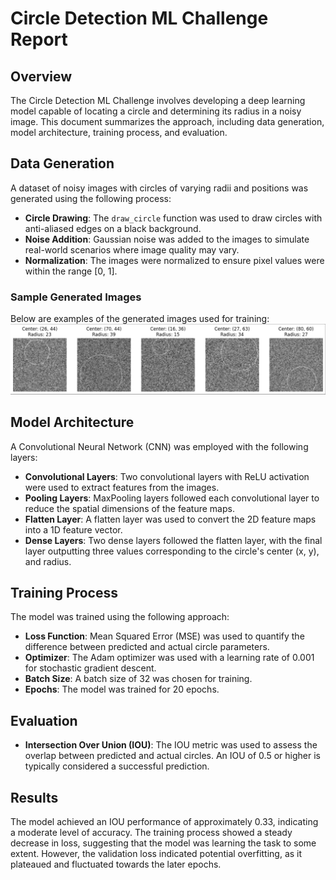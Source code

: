 
# Circle Detection ML Challenge Report

## Overview
The Circle Detection ML Challenge involves developing a deep learning model capable of locating a circle and determining its radius in a noisy image. This document summarizes the approach, including data generation, model architecture, training process, and evaluation.

## Data Generation
A dataset of noisy images with circles of varying radii and positions was generated using the following process:

- **Circle Drawing**: The `draw_circle` function was used to draw circles with anti-aliased edges on a black background.
- **Noise Addition**: Gaussian noise was added to the images to simulate real-world scenarios where image quality may vary.
- **Normalization**: The images were normalized to ensure pixel values were within the range [0, 1].

### Sample Generated Images
Below are examples of the generated images used for training:
![Sample Generated Images](https://github.com/Maryam-1/Circle-Detection-ML-Challenge-/blob/main/Screenshot%202024-01-09%20at%2015.47.40.png)

## Model Architecture
A Convolutional Neural Network (CNN) was employed with the following layers:

- **Convolutional Layers**: Two convolutional layers with ReLU activation were used to extract features from the images.
- **Pooling Layers**: MaxPooling layers followed each convolutional layer to reduce the spatial dimensions of the feature maps.
- **Flatten Layer**: A flatten layer was used to convert the 2D feature maps into a 1D feature vector.
- **Dense Layers**: Two dense layers followed the flatten layer, with the final layer outputting three values corresponding to the circle's center (x, y), and radius.

## Training Process
The model was trained using the following approach:

- **Loss Function**: Mean Squared Error (MSE) was used to quantify the difference between predicted and actual circle parameters.
- **Optimizer**: The Adam optimizer was used with a learning rate of 0.001 for stochastic gradient descent.
- **Batch Size**: A batch size of 32 was chosen for training.
- **Epochs**: The model was trained for 20 epochs.

## Evaluation
- **Intersection Over Union (IOU)**: The IOU metric was used to assess the overlap between predicted and actual circles. An IOU of 0.5 or higher is typically considered a successful prediction.

## Results
The model achieved an IOU performance of approximately 0.33, indicating a moderate level of accuracy. The training process showed a steady decrease in loss, suggesting that the model was learning the task to some extent. However, the validation loss indicated potential overfitting, as it plateaued and fluctuated towards the later epochs.





